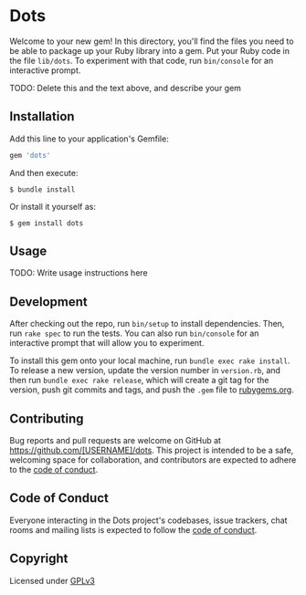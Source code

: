 # Dots

Welcome to your new gem! In this directory, you'll find the files you need to be able to package up your Ruby library into a gem. Put your Ruby code in the file `lib/dots`. To experiment with that code, run `bin/console` for an interactive prompt.

TODO: Delete this and the text above, and describe your gem

## Installation

Add this line to your application's Gemfile:

```ruby
gem 'dots'
```

And then execute:

    $ bundle install

Or install it yourself as:

    $ gem install dots

## Usage

TODO: Write usage instructions here

## Development

After checking out the repo, run `bin/setup` to install dependencies. Then, run `rake spec` to run the tests. You can also run `bin/console` for an interactive prompt that will allow you to experiment.

To install this gem onto your local machine, run `bundle exec rake install`. To release a new version, update the version number in `version.rb`, and then run `bundle exec rake release`, which will create a git tag for the version, push git commits and tags, and push the `.gem` file to [rubygems.org](https://rubygems.org).

## Contributing

Bug reports and pull requests are welcome on GitHub at https://github.com/[USERNAME]/dots. This project is intended to be a safe, welcoming space for collaboration, and contributors are expected to adhere to the [code of conduct](https://github.com/[USERNAME]/dots/blob/master/CODE_OF_CONDUCT.md).

## Code of Conduct

Everyone interacting in the Dots project's codebases, issue trackers, chat rooms and mailing lists is expected to follow the [code of conduct](https://github.com/[USERNAME]/dots/blob/master/CODE_OF_CONDUCT.md).

## Copyright

Licensed under [GPLv3](LICENSE)
